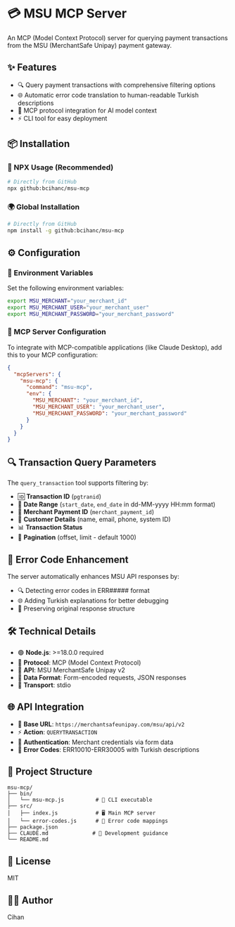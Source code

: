 # 💳 MSU MCP Server

An MCP (Model Context Protocol) server for querying payment transactions from the MSU (MerchantSafe Unipay) payment gateway.

## ✨ Features

- 🔍 Query payment transactions with comprehensive filtering options
- 🌐 Automatic error code translation to human-readable Turkish descriptions  
- 🤖 MCP protocol integration for AI model context
- ⚡ CLI tool for easy deployment

## 📦 Installation

### 🚀 NPX Usage (Recommended)
```bash
# Directly from GitHub
npx github:bcihanc/msu-mcp
```

### 🌍 Global Installation
```bash
# Directly from GitHub
npm install -g github:bcihanc/msu-mcp
```

## ⚙️ Configuration

### 🔐 Environment Variables

Set the following environment variables:

```bash
export MSU_MERCHANT="your_merchant_id"
export MSU_MERCHANT_USER="your_merchant_user"
export MSU_MERCHANT_PASSWORD="your_merchant_password"
```

### 🔧 MCP Server Configuration

To integrate with MCP-compatible applications (like Claude Desktop), add this to your MCP configuration:

```json
{
  "mcpServers": {
    "msu-mcp": {
      "command": "msu-mcp",
      "env": {
        "MSU_MERCHANT": "your_merchant_id",
        "MSU_MERCHANT_USER": "your_merchant_user",
        "MSU_MERCHANT_PASSWORD": "your_merchant_password"
      }
    }
  }
}
```

## 🔍 Transaction Query Parameters

The `query_transaction` tool supports filtering by:

- 🆔 **Transaction ID** (`pgtranid`)
- 📅 **Date Range** (`start_date`, `end_date` in dd-MM-yyyy HH:mm format)
- 💼 **Merchant Payment ID** (`merchant_payment_id`)
- 👤 **Customer Details** (name, email, phone, system ID)
- 📊 **Transaction Status**
- 📄 **Pagination** (offset, limit - default 1000)

## 🔧 Error Code Enhancement

The server automatically enhances MSU API responses by:
- 🔍 Detecting error codes in ERR##### format
- 🌐 Adding Turkish explanations for better debugging
- 🔄 Preserving original response structure

## 🛠️ Technical Details

- 🟢 **Node.js**: >=18.0.0 required
- 🔗 **Protocol**: MCP (Model Context Protocol)
- 🔌 **API**: MSU MerchantSafe Unipay v2
- 📝 **Data Format**: Form-encoded requests, JSON responses
- 🚀 **Transport**: stdio

## 🌐 API Integration

- 🔗 **Base URL**: `https://merchantsafeunipay.com/msu/api/v2`
- ⚡ **Action**: `QUERYTRANSACTION`
- 🔐 **Authentication**: Merchant credentials via form data
- 🚨 **Error Codes**: ERR10010-ERR30005 with Turkish descriptions

## 📁 Project Structure

```
msu-mcp/
├── bin/
│   └── msu-mcp.js          # 🚀 CLI executable
├── src/
│   ├── index.js            # 🖥️ Main MCP server
│   └── error-codes.js      # 🔧 Error code mappings
├── package.json
├── CLAUDE.md              # 📖 Development guidance
└── README.md
```

## 📄 License

MIT

## 👨‍💻 Author

Cihan

